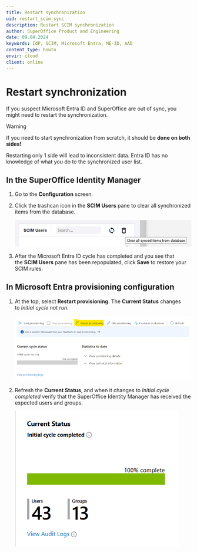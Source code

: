 ```yaml
---
title: Restart synchronization
uid: restart_scim_sync
description: Restart SCIM synchronization
author: SuperOffice Product and Engineering
date: 09.04.2024
keywords: IdP, SCIM, Microsoft Entra, ME-ID, AAD
content_type: howto
envir: cloud
client: online
---
```


# Restart synchronization

If you suspect Microsoft Entra ID and SuperOffice are out of sync, you might need to restart the synchronization.

> [!WARNING]
> If you need to start synchronization from scratch, it should be **done on both sides!**
>
> Restarting only 1 side will lead to inconsistent data. Entra ID has no knowledge of what you do to the synchronized user list.

## In the SuperOffice Identity Manager

1. Go to the **Configuration** screen.

2. Click the trashcan icon in the **SCIM Users** pane to clear all synchronized items from the database.

    ![Reset scim sync in SuperOffice tool -screenshot][img1]

3. After the Microsoft Entra ID cycle has completed and you see that the **SCIM Users** pane has been repopulated, click **Save** to restore your SCIM rules.

## In Microsoft Entra provisioning configuration

1. At the top, select **Restart provisioning**. The **Current Status** changes to *Initial cycle not run*.

    ![Reset SCIM sync in Microsoft Entra ID -screenshot][img2]

2. Refresh the **Current Status**, and when it changes to *Initial cycle completed* verify that the SuperOffice Identity Manager has received the expected users and groups.

    ![SCIM Microsoft Entra ID initial cycle not run -screenshot][img4]

<!-- Referenced images -->
[img1]: media/imagew9x2g.png
[img2]: media/scim-restart-provisioning.png
[img4]: media/scim-initial-cycle-completed.png
